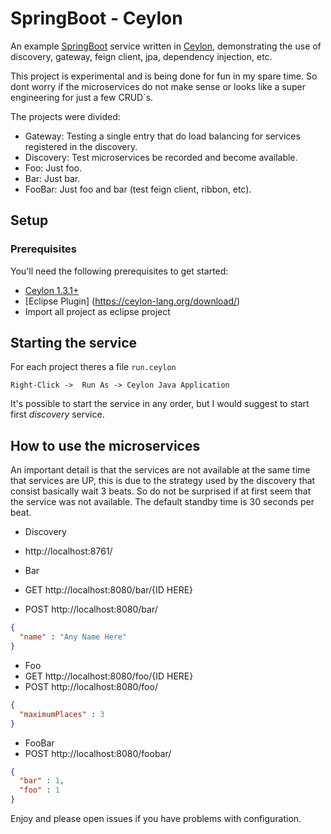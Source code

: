 # SpringBoot - Ceylon

An example [SpringBoot][] service written in [Ceylon][], 
demonstrating the use of discovery, gateway, feign client, jpa, dependency injection, etc.

This project is experimental and is being done for fun in my spare time. So dont worry if the microservices do not make sense or looks like a super engineering for just a few CRUD`s.

[Ceylon]: https://ceylon-lang.org
[SpringBoot]: https://projects.spring.io/spring-boot/

The projects were divided:
- Gateway: Testing a single entry that do load balancing for services registered in the discovery.
- Discovery: Test microservices be recorded and become available.
- Foo: Just foo.
- Bar: Just bar.
- FooBar: Just foo and bar (test feign client, ribbon, etc).

## Setup

### Prerequisites

You'll need the following prerequisites to get started:

- [Ceylon 1.3.1+](https://ceylon-lang.org/download)
- [Eclipse Plugin] (https://ceylon-lang.org/download/)
- Import all project as eclipse project

## Starting the service

For each project theres a file `run.ceylon`

    Right-Click ->  Run As -> Ceylon Java Application

It's possible to start the service in any order, but I would suggest to start first _discovery_ service.


## How to use the microservices

An important detail is that the services are not available at the same time that services are UP, this is due to the strategy used by the discovery that consist basically wait 3 beats. So do not be surprised if at first seem that the service was not available. The default standby time is 30 seconds per beat.

- Discovery
 - http://localhost:8761/
 
- Bar
 - GET http://localhost:8080/bar/{ID HERE}
 - POST http://localhost:8080/bar/
```json
{
  "name" : "Any Name Here"
}
```

- Foo
 - GET http://localhost:8080/foo/{ID HERE} 
 - POST http://localhost:8080/foo/
```json
{
  "maximumPlaces" : 3
}
```

- FooBar
 - POST http://localhost:8080/foobar/
```json
{
  "bar" : 1,
  "foo" : 1
}
```

Enjoy and please open issues if you have problems with configuration.
